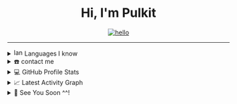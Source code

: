 <div align="center">
<h1 align="center">Hi, I'm Pulkit</h1>
<!--   <h4 align="center"><a href="https://sparks-fly13.github.io/my-site/" alt="me"> </h4> -->
</div>

<div align="center">
  <a href="https://sparks-fly13.github.io/sparks-fly13/">
  <img  src="https://media.giphy.com/media/9cZQnwdzUXTDG/giphy.gif"
       alt="hello" /></a>
</div>

-----
  <details>
    <summary><img src="https://user-images.githubusercontent.com/97047941/204160676-29a5d9ff-d0d4-4e26-83a9-fbd6fcfe5afc.gif" height="16" width="20" alt="lang"> Languages I know </summary>
    <div align="center">
    <samp>
      <br/>
      <p>
        <img src="https://raw.githubusercontent.com/jmnote/z-icons/master/svg/c.svg" alt="c" height="40">
        <img src="https://raw.githubusercontent.com/jmnote/z-icons/master/svg/cpp.svg" alt="c++" height="40">
        <img src="https://raw.githubusercontent.com/jmnote/z-icons/master/svg/javascript.svg" alt="js" height="40">
        <img src="https://raw.githubusercontent.com/jmnote/z-icons/master/svg/python.svg" alt="python" height="40">
      </p>
      <p>
        <img src="https://user-images.githubusercontent.com/97047941/204161311-eb2b148f-5e79-4199-ae38-6f1e6618de2f.png" alt="html" height="40">
        <img src="https://user-images.githubusercontent.com/97047941/204161468-4a63626f-7d0a-42b4-ba89-582b361bcc93.png" alt="css" height="40">
      </p>
      <p>
        <img src="https://user-images.githubusercontent.com/97047941/204161538-934037b8-5a13-4dee-8d63-0b45d4eb033f.png" alt="node-js" height="40">
      </p>
<br>
      </samp>
      </div>
  </details>
<details>
  <summary>☎️ contact me</summary>
<div>
  <samp>
    <h2 align="center">some of my socials:</h2>
    <p align="center">
      <a href="https://www.linkedin.com/in/pulkit-sinha-078992228/" target="blank"><img align="center"
         src="https://img.shields.io/badge/linkedin-%231DA1F2.svg?style=for-the-badge&logo=linkedin&logoColor=gold"
         alt="pulkit" height="30"/></a>
      <a href="mailto:pulkitsinhaor@gmail.com" target="blank"><img align="center"
         src="https://img.shields.io/badge/gmail-EA4335.svg?style=for-the-badge&logo=gmail&logoColor=gold"
         alt="pulkit" height="30"/></a>
      <a href="discordapp.com/users/694124591391703051" target="blank"><img align="center" 
         src="https://www.freepnglogos.com/uploads/discord-logo-png/concours-discord-cartes-voeux-fortnite-france-6.png"
         alt="pulkit" height="30"/>akamé#4192</a>
    </p>
  <p align="center">
      <a href="https://instagram.com/sparksflyy._" target="blank"><img align="center"
         src="https://img.shields.io/badge/instagram-%23E4405F.svg?style=for-the-badge&logo=Instagram&logoColor=gold"
         alt="azzar" height="30"/></a>
      <a href="https://twitter.com/akame13__" target="blank"><img align="center"
         src="https://img.shields.io/badge/twitter-1DA1F2.svg?style=for-the-badge&logo=twitter&logoColor=gold"
         alt="azzar" height="30"/></a>
      <br>
    </p>
  </samp>
</div>
</details>
  
<details> 
  <summary>💻 GitHub Profile Stats</summary>
  <div>
  <samp>
    <h2 align="center"> Github stats </h2>
      <br/>
    <details open>
  <summary><h3>Languages</h3></summary>
            <p align="center">
        <a href="https://github.com/sparks-fly13/">
          <img src="https://github-readme-stats.vercel.app/api/top-langs/?username=sparks-fly13&langs_count=6&theme=gruvbox&layout=compact&hide_border=true"
          alt="sparks-fly13 :: overall Top Langs " /></a>
      </p>
        <p align="center">
          <a href="https://github.com/sparks-fly13/">
          <img width="45%" src="https://github-profile-summary-cards.vercel.app/api/cards/repos-per-language?username=sparks-fly13&theme=gruvbox&layout=compact&hide_border=true"
          alt="sparks-fly13 :: Top Langs by repo" />
          <img width="45%" src="https://github-profile-summary-cards.vercel.app/api/cards/most-commit-language?username=sparks-fly13&theme=gruvbox&layout=compact&hide_border=true"
          alt="sparks-fly13 :: Top Langs by commit" />
          </a>
        </p>
</details>
    <details open>
  <summary><h3>stasistic</h3></summary>
        <p align="center">
          <a href="https://github.com/sparks-fly13/">
          <img width="49.5%" src="https://github-readme-stats.vercel.app/api?username=sparks-fly13&show_icons=true&theme=gruvbox&hide_border=true" />
          <img width="49.5%" src="https://github-readme-streak-stats.herokuapp.com/?user=sparks-fly13&theme=gruvbox&hide_border=true" />
          </a>
       </p>
     <br>
      <p>
        <a href="https://visitcount.itsvg.in">
  <center><img src="https://visitcount.itsvg.in/api?id=akame&label=Profile%20Views&color=11&icon=5&pretty=false" /></center>
</a>
      </p>
     </samp>
  </div>    
</details>

<details>
  <summary>📈 Latest Activity Graph</summary>
  <samp>
  <br/>
  <h2 align="center"> latest contribution </h2>
<a href="https://github.com/sparks-fly13/github-readme-activity-graph">
  <img alt="pulkit's Activity Graph" src="https://activity-graph.herokuapp.com/graph?username=sparks-fly13&theme=dracula&hide_border=true" />
</a>
<br/>
  </samp>
  </details>

<details>
  <summary>👋 See You Soon ^^! </summary>
  <samp>
    <div align="center">
    <a href="https://github.com/sparks-fly13/">
    <img src="https://media.giphy.com/media/W9MrfVxE4s2Zi/giphy.gif" height="135" alt="wave">
    </a>
    </div>
 </details>
  

